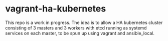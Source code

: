 # vagrant-ha-kubernetes

This repo is a work in progress. The idea is to allow a HA kubernetes cluster consisting of 3 masters and 3 workers with etcd running as systemd services on each master, to be spun up using vagrant and ansible_local.